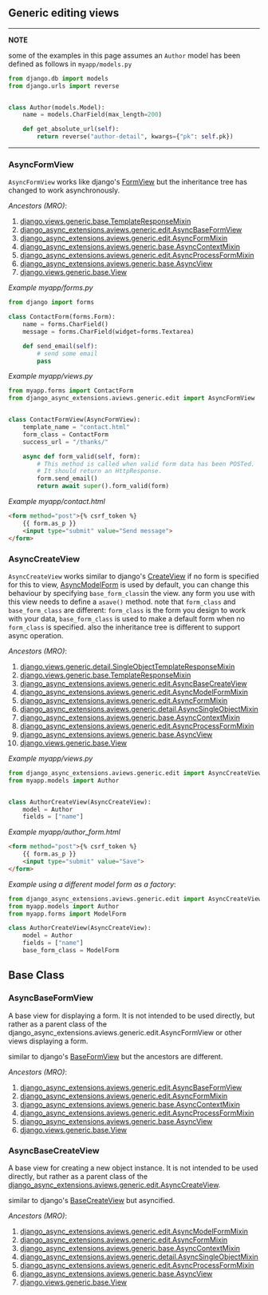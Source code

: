 ## Generic editing views

---
**NOTE**

some of the examples in this page assumes an `Author` model has been defined as follows in `myapp/models.py`

```python
from django.db import models
from django.urls import reverse


class Author(models.Model):
    name = models.CharField(max_length=200)

    def get_absolute_url(self):
        return reverse("author-detail", kwargs={"pk": self.pk})
```


---
### AsyncFormView

`AsyncFormView` works like django's [FormView](https://docs.djangoproject.com/en/5.1/ref/class-based-views/generic-editing/#formview)
but the inheritance tree has changed to work asynchronously.

*Ancestors (MRO)*:

1. [django.views.generic.base.TemplateResponseMixin](https://docs.djangoproject.com/en/5.1/ref/class-based-views/mixins-simple/#django.views.generic.base.TemplateResponseMixin)
2. [django_async_extensions.aviews.generic.edit.AsyncBaseFormView](edit.md#asyncbaseformview)
3. [django_async_extensions.aviews.generic.edit.AsyncFormMixin](mixins-editing.md#asyncformmixin)
4. [django_async_extensions.aviews.generic.base.AsyncContextMixin](base.md#asynccontextmixin)
5. [django_async_extensions.aviews.generic.edit.AsyncProcessFormMixin](mixins-editing.md#asyncprocessformview)
6. [django_async_extensions.aviews.generic.base.AsyncView](base.md#asyncview)
7. [django.views.generic.base.View](https://docs.djangoproject.com/en/5.1/ref/class-based-views/base/#django.views.generic.base.View)


*Example myapp/forms.py*
```python
from django import forms

class ContactForm(forms.Form):
    name = forms.CharField()
    message = forms.CharField(widget=forms.Textarea)

    def send_email(self):
        # send some email
        pass
```

*Example myapp/views.py*
```python
from myapp.forms import ContactForm
from django_async_extensions.aviews.generic.edit import AsyncFormView


class ContactFormView(AsyncFormView):
    template_name = "contact.html"
    form_class = ContactForm
    success_url = "/thanks/"

    async def form_valid(self, form):
        # This method is called when valid form data has been POSTed.
        # It should return an HttpResponse.
        form.send_email()
        return await super().form_valid(form)
```

*Example myapp/contact.html*
```html
<form method="post">{% csrf_token %}
    {{ form.as_p }}
    <input type="submit" value="Send message">
</form>
```

### AsyncCreateView

`AsyncCreateView` works similar to django's [CreateView](https://docs.djangoproject.com/en/5.1/ref/class-based-views/generic-editing/#createview)
if no form is specified for this to view, [AsyncModelForm](../../forms/model_form.md#asyncmodelform) is used by default, you can change this behaviour by specifying `base_form_class`in the view.
any form you use with this view needs to define a `asave()` method.
note that `form_class` and `base_form_class` are different:
`form_class` is the form you design to work with your data,
`base_form_class` is used to make a default form when no `form_class` is specified.
also the inheritance tree is different to support async operation.

*Ancestors (MRO)*:

1. [django.views.generic.detail.SingleObjectTemplateResponseMixin](https://docs.djangoproject.com/en/5.1/ref/class-based-views/mixins-single-object/#singleobjecttemplateresponsemixin)
2. [django.views.generic.base.TemplateResponseMixin](https://docs.djangoproject.com/en/5.1/ref/class-based-views/mixins-simple/#django.views.generic.base.TemplateResponseMixin)
3. [django_async_extensions.aviews.generic.edit.AsyncBaseCreateView](edit.md#asyncbasecreateview)
4. [django_async_extensions.aviews.generic.edit.AsyncModelFormMixin](mixins-editing.md#asyncmodelformmixin)
5. [django_async_extensions.aviews.generic.edit.AsyncFormMixin](mixins-editing.md#asyncformmixin)
6. [django_async_extensions.aviews.generic.detail.AsyncSingleObjectMixin](detail.md#asyncsingleobjectmixin)
7. [django_async_extensions.aviews.generic.base.AsyncContextMixin](base.md#asynccontextmixin)
8. [django_async_extensions.aviews.generic.edit.AsyncProcessFormMixin](mixins-editing.md#asyncprocessformview)
9. [django_async_extensions.aviews.generic.base.AsyncView](base.md#asyncview)
10. [django.views.generic.base.View](https://docs.djangoproject.com/en/5.1/ref/class-based-views/base/#django.views.generic.base.View)


*Example myapp/views.py*
```python
from django_async_extensions.aviews.generic.edit import AsyncCreateView
from myapp.models import Author


class AuthorCreateView(AsyncCreateView):
    model = Author
    fields = ["name"]
```

*Example myapp/author_form.html*
```html
<form method="post">{% csrf_token %}
    {{ form.as_p }}
    <input type="submit" value="Save">
</form>
```

*Example using a different model form as a factory*:
```python
from django_async_extensions.aviews.generic.edit import AsyncCreateView
from myapp.models import Author
from myapp.forms import ModelForm

class AuthorCreateView(AsyncCreateView):
    model = Author
    fields = ["name"]
    base_form_class = ModelForm
```


## Base Class

### AsyncBaseFormView
A base view for displaying a form. It is not intended to be used directly,
but rather as a parent class of the django_async_extensions.aviews.generic.edit.AsyncFormView or other views displaying a form.

similar to django's [BaseFormView](https://docs.djangoproject.com/en/5.1/ref/class-based-views/generic-editing/#django.views.generic.edit.BaseFormView)
but the ancestors are different.

*Ancestors (MRO)*:

1. [django_async_extensions.aviews.generic.edit.AsyncBaseFormView](edit.md#asyncbaseformview)
2. [django_async_extensions.aviews.generic.edit.AsyncFormMixin](mixins-editing.md#asyncformmixin)
3. [django_async_extensions.aviews.generic.base.AsyncContextMixin](base.md#asynccontextmixin)
4. [django_async_extensions.aviews.generic.edit.AsyncProcessFormMixin](mixins-editing.md#asyncprocessformview)
5. [django_async_extensions.aviews.generic.base.AsyncView](base.md#asyncview)
6. [django.views.generic.base.View](https://docs.djangoproject.com/en/5.1/ref/class-based-views/base/#django.views.generic.base.View)


### AsyncBaseCreateView
A base view for creating a new object instance. It is not intended to be used directly, but rather as a parent class of the [django_async_extensions.aviews.generic.edit.AsyncCreateView](edit.md#asynccreateview).

similar to django's [BaseCreateView](https://docs.djangoproject.com/en/5.1/ref/class-based-views/generic-editing/#django.views.generic.edit.BaseCreateView) but asyncified.

*Ancestors (MRO)*:

1. [django_async_extensions.aviews.generic.edit.AsyncModelFormMixin](mixins-editing.md#asyncmodelformmixin)
2. [django_async_extensions.aviews.generic.edit.AsyncFormMixin](mixins-editing.md#asyncformmixin)
3. [django_async_extensions.aviews.generic.base.AsyncContextMixin](base.md#asynccontextmixin)
4. [django_async_extensions.aviews.generic.detail.AsyncSingleObjectMixin](detail.md#asyncsingleobjectmixin)
5. [django_async_extensions.aviews.generic.edit.AsyncProcessFormMixin](mixins-editing.md#asyncprocessformview)
6. [django_async_extensions.aviews.generic.base.AsyncView](base.md#asyncview)
7. [django.views.generic.base.View](https://docs.djangoproject.com/en/5.1/ref/class-based-views/base/#django.views.generic.base.View)
